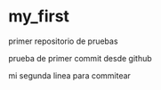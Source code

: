 # my_first
primer repositorio de pruebas

prueba de primer commit desde github

mi segunda linea para commitear
